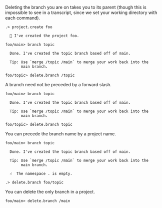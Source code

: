 Deleting the branch you are on takes you to its parent (though this is impossible to see in a transcript, since we set
your working directory with each command).

```ucm
.> project.create foo

  🎉 I've created the project foo.

foo/main> branch topic

  Done. I've created the topic branch based off of main.
  
  Tip: Use `merge /topic /main` to merge your work back into the
       main branch.

foo/topic> delete.branch /topic

```
A branch need not be preceded by a forward slash.

```ucm
foo/main> branch topic

  Done. I've created the topic branch based off of main.
  
  Tip: Use `merge /topic /main` to merge your work back into the
       main branch.

foo/topic> delete.branch topic

```
You can precede the branch name by a project name.

```ucm
foo/main> branch topic

  Done. I've created the topic branch based off of main.
  
  Tip: Use `merge /topic /main` to merge your work back into the
       main branch.

  ☝️  The namespace . is empty.

.> delete.branch foo/topic

```
You can delete the only branch in a project.

```ucm
foo/main> delete.branch /main

```
